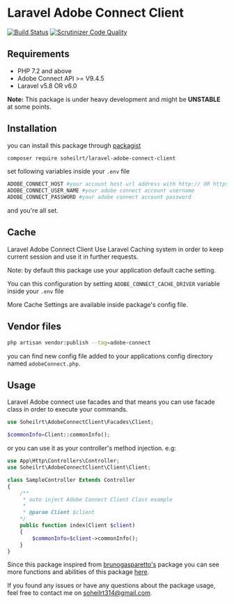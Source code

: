 # Laravel Adobe Connect Client 
[![Build Status](https://travis-ci.org/soheilrt/laravel-adobe-connect-client.svg?branch=master)](https://travis-ci.org/soheilrt/laravel-adobe-connect-client)
[![Scrutinizer Code Quality](https://scrutinizer-ci.com/g/soheilrt/laravel-adobe-connect-client/badges/quality-score.png?b=master)](https://scrutinizer-ci.com/g/soheilrt/laravel-adobe-connect-client/?branch=master)


## Requirements
* PHP 7.2 and above
* Adobe Connect API >= V9.4.5
* Laravel v5.8 OR v6.0

__Note:__ This package is under heavy development and might be 	__UNSTABLE__ at some points.

## Installation
you can install this package through [packagist](https://packagist.org/packages/soheilrt/laravel-adobe-connect-client)
```bash
composer require soheilrt/laravel-adobe-connect-client
```
set following variables inside your `.env` file
```bash
ADOBE_CONNECT_HOST #your account host url address with http:// OR https:// prefix
ADOBE_CONNECT_USER_NAME #your adobe connect account username
ADOBE_CONNECT_PASSWORD #your adobe connect account password
``` 
and you're all set.

## Cache
Laravel Adobe Connect Client Use Laravel Caching system in order to keep current session and use it in further requests.

Note: by default this package use your application default cache setting.

You can this configuration by setting `ADOBE_CONNECT_CACHE_DRIVER` variable inside your `.env` file

More Cache Settings are available inside package's config file.

## Vendor files
 ```bash
php artisan vendor:publish --tag=adobe-connect
 ```
you can find new config file added to your applications config directory named `adobeConnect.php`.

## Usage
Laravel Adobe connect use facades and that means you can use facade class in order to execute your commands.
  
```php
use Soheilrt\AdobeConnectClient\Facades\Client;

$commonInfo=Client::commonInfo();
```

or you can use it as your controller's method injection. e.g:
```php
use App\Http\Controllers\Controller;
use Soheilrt\AdobeConnectClient\Client\Client;

class SampleController Extends Controller
{
    /**
     * auto inject Adobe Connect Client Class example
     *
     * @param Client $client
    */
    public function index(Client $client)
    {
        $commonInfo=$client->commonInfo();
    }
}
``` 
Since this package inspired from [brunogasparetto's](https://github.com/brunogasparetto/AdobeConnectClient) package
you can see more functions and abilities of this package [here](https://brunogasparetto.github.io/AdobeConnectClient/).

If you found any issues or have any questions about the package usage, feel free to contact me on [soheilrt314@gmail.com](mailto://soheilrt314@gmail.com).  
